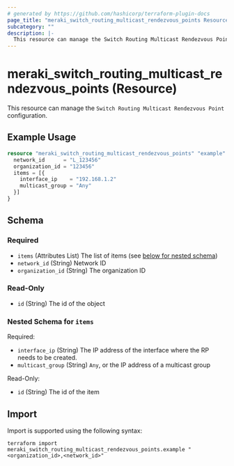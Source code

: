 ```yaml
---
# generated by https://github.com/hashicorp/terraform-plugin-docs
page_title: "meraki_switch_routing_multicast_rendezvous_points Resource - terraform-provider-meraki"
subcategory: ""
description: |-
  This resource can manage the Switch Routing Multicast Rendezvous Point configuration.
---
```


# meraki_switch_routing_multicast_rendezvous_points (Resource)

This resource can manage the `Switch Routing Multicast Rendezvous Point` configuration.

## Example Usage

```terraform
resource "meraki_switch_routing_multicast_rendezvous_points" "example" {
  network_id      = "L_123456"
  organization_id = "123456"
  items = [{
    interface_ip    = "192.168.1.2"
    multicast_group = "Any"
  }]
}
```

<!-- schema generated by tfplugindocs -->
## Schema

### Required

- `items` (Attributes List) The list of items (see [below for nested schema](#nestedatt--items))
- `network_id` (String) Network ID
- `organization_id` (String) The organization ID

### Read-Only

- `id` (String) The id of the object

<a id="nestedatt--items"></a>
### Nested Schema for `items`

Required:

- `interface_ip` (String) The IP address of the interface where the RP needs to be created.
- `multicast_group` (String) `Any`, or the IP address of a multicast group

Read-Only:

- `id` (String) The id of the item

## Import

Import is supported using the following syntax:

```shell
terraform import meraki_switch_routing_multicast_rendezvous_points.example "<organization_id>,<network_id>"
```
